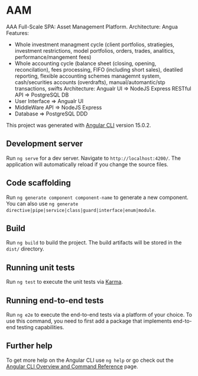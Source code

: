 # AAM
AAA
Full-Scale SPA: Asset Management Platform.
Architecture: Angua
Features:
- Whole investment managment cycle (client portfolios, stratiegies, investment restrictions, model portfolios, orders, trades, analitics, performance/mangement fees)
- Whole accounting cycle (balance sheet (closing, opening, reconcilation), fees processing, FIFO (including short sales), deatiled reporting, flexible accounting schemes managemnt system, cash/securities accounts (overdrafts), manual/automantic/stp transactions,  swifts
Architecture: Angualr UI => NodeJS Express RESTful API => PostgreSQL DB
- User Interface => Angualr UI
- MiddleWare API => NodeJS Express
- Database => PostgreSQL
DDD

This project was generated with [Angular CLI](https://github.com/angular/angular-cli) version 15.0.2.

## Development server

Run `ng serve` for a dev server. Navigate to `http://localhost:4200/`. The application will automatically reload if you change  the source files.

## Code scaffolding

Run `ng generate component component-name` to generate a new component. You can also use `ng generate directive|pipe|service|class|guard|interface|enum|module`.

## Build

Run `ng build` to build the project. The build artifacts will be stored in the `dist/` directory.

## Running unit tests

Run `ng test` to execute the unit tests via [Karma](https://karma-runner.github.io).

## Running end-to-end tests

Run `ng e2e` to execute the end-to-end tests via a platform of your choice. To use this command, you need to first add a package that implements end-to-end testing capabilities.

## Further help

To get more help on the Angular CLI use `ng help` or go check out the [Angular CLI Overview and Command Reference](https://angular.io/cli) page.
